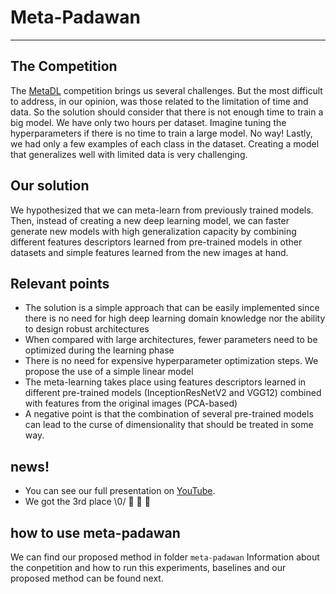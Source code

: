 # Meta-Padawan
---

## The Competition
The [MetaDL](https://metalearning.chalearn.org/) competition brings us several challenges. But the most difficult to address, in our opinion, was those related to the limitation of time and data.
So the solution should consider that there is not enough time to train a big model. We have only two hours per dataset.
Imagine tuning the hyperparameters if there is no time to train a large model. No way!
Lastly, we had only a few examples of each class in the dataset. Creating a model that generalizes well with limited data is very challenging.


## Our solution
We hypothesized that we can meta-learn from previously trained models.
Then, instead of creating a new deep learning model, we can faster generate new models with high generalization capacity by combining different features descriptors learned from pre-trained models in other datasets and simple features learned from the new images at hand.

## Relevant points
* The solution is a simple approach that can be easily implemented since there is no need for high deep learning domain knowledge nor the ability to design robust architectures
* When compared with large architectures, fewer parameters need to be optimized during the learning phase
* There is no need for expensive hyperparameter optimization steps. We propose the use of a simple linear model
* The meta-learning takes place using features descriptors learned in different pre-trained models (InceptionResNetV2 and VGG12) combined with features from the original images (PCA-based)
* A negative point is that the combination of several pre-trained models can lead to the curse of dimensionality that should be treated in some way.


## news!
* You can see our full presentation on [YouTube](https://www.youtube.com/watch?v=XJiT_dbgvQs&ab_channel=EdesioAlcoba%C3%A7a). 
* We got the 3rd place \0/ 	:champagne: :confetti_ball: :tada:

## how to use meta-padawan
We can find our proposed method in folder `meta-padawan`
Information about the conpetition and how to run this experiments, baselines and our proposed method can be found next.
